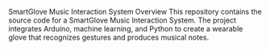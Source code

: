 SmartGlove Music Interaction System
Overview
This repository contains the source code for a SmartGlove Music Interaction System. The project integrates Arduino, machine learning, and Python to create a wearable glove that recognizes gestures and produces musical notes.